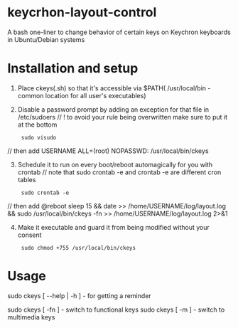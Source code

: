 # keycrhon-layout-control
A bash one-liner to change behavior of certain keys on Keychron keyboards in Ubuntu/Debian systems

# Installation and setup 
1. Place ckeys(.sh) so that it's accessible via $PATH( /usr/local/bin - common location for all user's executables)

2. Disable a password prompt by adding an exception for that file in /etc/sudoers
// ! to avoid your rule being overwritten make sure to put it at the bottom

        sudo visudo
// then add
        USERNAME ALL=(root) NOPASSWD: /usr/local/bin/ckeys

3. Schedule it to run on every boot/reboot automagically for you with crontab
// note that sudo crontab -e and crontab -e are different cron tables

        sudo crontab -e
// then add
        @reboot sleep 15 && date >> /home/USERNAME/log/layout.log && sudo /usr/local/bin/ckeys -fn >> /home/USERNAME/log/layout.log 2>&1

4. Make it executable and guard it from being modified without your consent

        sudo chmod +755 /usr/local/bin/ckeys

# Usage
sudo ckeys [ --help  |  -h ]    - for getting a reminder

sudo ckeys [ -fn ]              - switch to functional keys
sudo ckeys [ -m ]               - switch to multimedia keys

